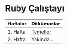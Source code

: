# Ruby Çalıştayı


 Haftalar      | Dökümanlar    
 ------------- |-------------
 1. Hafta      | [Temeller](hafta-1.md)
 2. Hafta      | Yakinda...   
